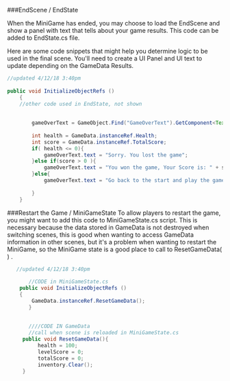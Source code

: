 ###EndScene / EndState

When the MiniGame has ended, you may choose to load the EndScene and show a panel with text that tells about your game results.  This code can be added to EndState.cs file.

Here are some code snippets that might help you determine logic to be used in the final scene.  You'll need to create a UI Panel and UI text to update depending on the GameData Results.



```java
//updated 4/12/18 3:40pm
	
public void InitializeObjectRefs ()
	{
	//other code used in EndState, not shown
    
    	
        gameOverText = GameObject.Find("GameOverText").GetComponent<Text>();
       
        int health = GameData.instanceRef.Health;
        int score = GameData.instanceRef.TotalScore;
        if( health <= 0){
            gameOverText.text = "Sorry. You lost the game";
        }else if(score > 0 ){
            gameOverText.text = "You won the game, Your Score is: " + score;
        }else{
            gameOverText.text = "Go back to the start and play the game ";
       
        }
	}

```





###Restart the Game /  MiniGameState
To allow players to restart the game, you might want to add this code to MiniGameState.cs script.  This is necessary because the data stored in GameData is not destroyed when switching scenes, this is good when wanting to access GameData information in other scenes, but it's a problem when wanting to restart the MiniGame, so the MiniGame state is a good place to call to  ResetGameData( ) . 	
	

```java
   //updated 4/12/18 3:40pm
       
       //CODE in MiniGameState.cs
	public void InitializeObjectRefs ()
	{
        GameData.instanceRef.ResetGameData();
       }
       
       
       ////CODE IN GameData
       //call when scene is reloaded in MiniGameState.cs
     public void ResetGameData(){
          health = 100;
          levelScore = 0;
          totalScore = 0;
          inventory.Clear();
     }
```

